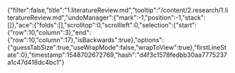 {"filter":false,"title":"1.literatureReview.md","tooltip":"/content/2.research/1.literatureReview.md","undoManager":{"mark":-1,"position":-1,"stack":[]},"ace":{"folds":[],"scrolltop":0,"scrollleft":0,"selection":{"start":{"row":10,"column":3},"end":{"row":10,"column":17},"isBackwards":true},"options":{"guessTabSize":true,"useWrapMode":false,"wrapToView":true},"firstLineState":0},"timestamp":1548702672769,"hash":"d4f3c1578fedbb30aa7775237a1c47d418dc4bc1"}